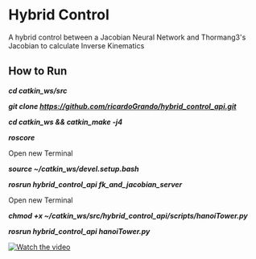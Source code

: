 # Hybrid Control

A hybrid control between a Jacobian Neural Network and Thormang3's Jacobian to calculate Inverse Kinematics

## How to Run

***cd catkin_ws/src***

***git clone https://github.com/ricardoGrando/hybrid_control_api.git***   

***cd catkin_ws && catkin_make -j4***   

***roscore*** 

Open new Terminal

***source ~/catkin_ws/devel.setup.bash***  

***rosrun hybrid_control_api fk_and_jacobian_server***  

Open new Terminal

***chmod +x ~/catkin_ws/src/hybrid_control_api/scripts/hanoiTower.py***  

***rosrun hybrid_control_api hanoiTower.py***  

[![Watch the video](https://github.com/ricardoGrando/hybrid_control_api/tree/master/git_data/video.png)](https://www.youtube.com/watch?v=O2vynMscfGA&t=826s)

